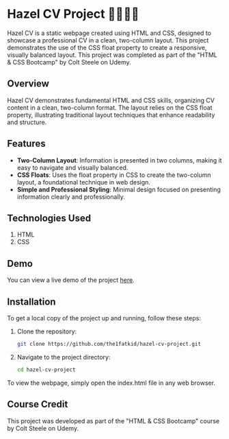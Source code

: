 # Hazel CV Project 👩🏻‍💻📑

Hazel CV is a static webpage created using HTML and CSS, designed to showcase a professional CV in a clean, two-column layout. This project demonstrates the use of the CSS float property to create a responsive, visually balanced layout. This project was completed as part of the "HTML & CSS Bootcamp" by Colt Steele on Udemy.

## Overview

Hazel CV demonstrates fundamental HTML and CSS skills, organizing CV content in a clean, two-column format. The layout relies on the CSS float property, illustrating traditional layout techniques that enhance readability and structure.

## Features
- **Two-Column Layout**: Information is presented in two columns, making it easy to navigate and visually balanced.
- **CSS Floats**: Uses the float property in CSS to create the two-column layout, a foundational technique in web design.
- **Simple and Professional Styling**: Minimal design focused on presenting information clearly and professionally.


## Technologies Used
1. HTML
2. CSS

## Demo

You can view a live demo of the project [here](https://the1fatkid.github.io/hazel-cv-project).  


## Installation

To get a local copy of the project up and running, follow these steps:

1. Clone the repository:

    ```bash
    git clone https://github.com/the1fatkid/hazel-cv-project.git
    ```

2. Navigate to the project directory:

    ```bash
    cd hazel-cv-project
    ```
To view the webpage, simply open the index.html file in any web browser.    

## Course Credit
This project was developed as part of the "HTML & CSS Bootcamp" course by Colt Steele on Udemy.
    
